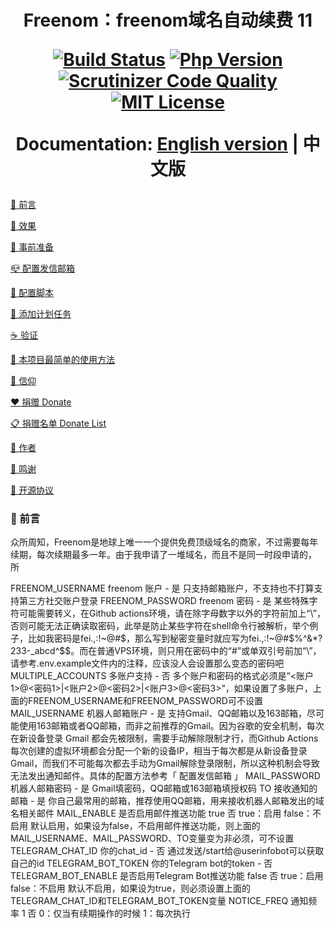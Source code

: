 <div align="center">
    <h1>Freenom：freenom域名自动续费 11</h>
    
[![Build Status](https://img.shields.io/badge/build-passed-brightgreen?style=for-the-badge)](https://scrutinizer-ci.com/g/luolongfei/freenom/build-status/master)
[![Php Version](https://img.shields.io/badge/php-%3E=7.2-brightgreen.svg?style=for-the-badge)](https://secure.php.net/)
[![Scrutinizer Code Quality](https://img.shields.io/badge/scrutinizer-9.31-brightgreen?style=for-the-badge)](https://scrutinizer-ci.com/g/luolongfei/freenom/?branch=master)
[![MIT License](https://img.shields.io/badge/license-MIT-brightgreen.svg?style=for-the-badge)](https://github.com/luolongfei/freenom/blob/master/LICENSE)

Documentation: [English version](https://github.com/luolongfei/freenom/blob/master/README_EN.md) | 中文版
</div>

[📃  前言](#--前言)

[🍭  效果](#--效果)

[🎁  事前准备](#--事前准备)

[📪  配置发信邮箱](#--配置发信邮箱)

[🚧  配置脚本](#--配置脚本)

[🎈  添加计划任务](#--添加计划任务)

[☕  验证](#--验证)

[🤣  本项目最简单的使用方法](#--本项目最简单的使用方法)

[🍺  信仰](#--信仰)

[❤  捐赠 Donate](#--捐赠-donate)

[📋  捐赠名单 Donate List](#--捐赠名单-donate-list)

[🌚  作者](#--作者)

[🎉  鸣谢](#--鸣谢)

[🥝  开源协议](#--开源协议)


### 📃  前言
众所周知，Freenom是地球上唯一一个提供免费顶级域名的商家，不过需要每年续期，每次续期最多一年。由于我申请了一堆域名，而且不是同一时段申请的，
所


FREENOM_USERNAME	freenom 账户	-	是	只支持邮箱账户，不支持也不打算支持第三方社交账户登录
FREENOM_PASSWORD	freenom 密码	-	是	某些特殊字符可能需要转义，在Github actions环境，请在除字母数字以外的字符前加上“\”，否则可能无法正确读取密码，此举是防止某些字符在shell命令行被解析，举个例子，比如我密码是fei.,:!~@#$%^&*?233-_abcd^$$，那么写到秘密变量时就应写为fei\.\,\:\!\~\@\#\$\%\^\&\*\?233\-\_abcd\^\$\$。而在普通VPS环境，则只用在密码中的“#”或单双引号前加“\”，请参考.env.example文件内的注释，应该没人会设置那么变态的密码吧
MULTIPLE_ACCOUNTS	多账户支持	-	否	多个账户和密码的格式必须是“<账户1>@<密码1>|<账户2>@<密码2>|<账户3>@<密码3>”，如果设置了多账户，上面的FREENOM_USERNAME和FREENOM_PASSWORD可不设置
MAIL_USERNAME	机器人邮箱账户	-	是	支持Gmail、QQ邮箱以及163邮箱，尽可能使用163邮箱或者QQ邮箱，而非之前推荐的Gmail。因为谷歌的安全机制，每次在新设备登录 Gmail 都会先被限制，需要手动解除限制才行，而Github Actions每次创建的虚拟环境都会分配一个新的设备IP，相当于每次都是从新设备登录Gmail，而我们不可能每次都去手动为Gmail解除登录限制，所以这种机制会导致无法发出通知邮件。具体的配置方法参考「 配置发信邮箱 」
MAIL_PASSWORD	机器人邮箱密码	-	是	Gmail填密码，QQ邮箱或163邮箱填授权码
TO	接收通知的邮箱	-	是	你自己最常用的邮箱，推荐使用QQ邮箱，用来接收机器人邮箱发出的域名相关邮件
MAIL_ENABLE	是否启用邮件推送功能	true	否	true：启用
false：不启用
默认启用，如果设为false，不启用邮件推送功能，则上面的MAIL_USERNAME、MAIL_PASSWORD、TO变量变为非必须，可不设置
TELEGRAM_CHAT_ID	你的chat_id	-	否	通过发送/start给@userinfobot可以获取自己的id
TELEGRAM_BOT_TOKEN	你的Telegram bot的token	-	否	
TELEGRAM_BOT_ENABLE	是否启用Telegram Bot推送功能	false	否	true：启用
false：不启用
默认不启用，如果设为true，则必须设置上面的TELEGRAM_CHAT_ID和TELEGRAM_BOT_TOKEN变量
NOTICE_FREQ	通知频率	1	否	0：仅当有续期操作的时候
1：每次执行
